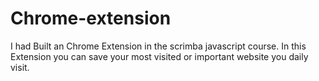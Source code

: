 # Chrome-extension
I had Built an Chrome Extension in the scrimba javascript course.
In this Extension you can save your most visited or important website you daily visit.

